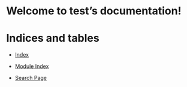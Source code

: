 <!-- test documentation master file, created by
sphinx-quickstart on Tue Jul 19 18:16:41 2022.
You can adapt this file completely to your liking, but it should at least
contain the root `toctree` directive. -->
# Welcome to test’s documentation!

# Indices and tables


* [Index](genindex.md)


* [Module Index](py-modindex.md)


* [Search Page](search.md)
